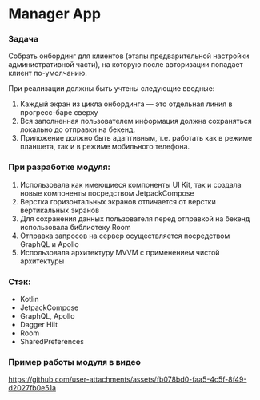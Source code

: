 # Manager App
### Задача
Собрать онбординг для клиентов (этапы предварительной настройки административной части), на которую после авторизации попадает клиент по-умолчанию.

При реализации должны быть учтены следующие вводные:
1. Каждый экран из цикла онбординга — это отдельная линия в прогресс-баре сверху
2. Вся заполненная пользователем информация должна сохраняться локально до отправки на бекенд.
3. Приложение должно быть адаптивным, т.е. работать как в режиме планшета, так и в режиме мобильного телефона.

### При разработке модуля:
1. Использовала как имеющиеся компоненты UI Kit, так и создала новые компоненты посредством JetpackCompose
2. Верстка горизонтальных экранов отличается от верстки вертикальных экранов
3. Для сохранения данных пользователя перед отправкой на бекенд использовала библиотеку Room
4. Отправка запросов на сервер осуществляется посредством GraphQL и Apollo
5. Использовала архитектуру MVVM с применением чистой архитектуры

### Стэк: 
- Kotlin
- JetpackCompose
- GraphQL, Apollo
- Dagger Hilt
- Room
- SharedPreferences
  
### Пример работы модуля в видео
https://github.com/user-attachments/assets/fb078bd0-faa5-4c5f-8f49-d2027fb0e51a
